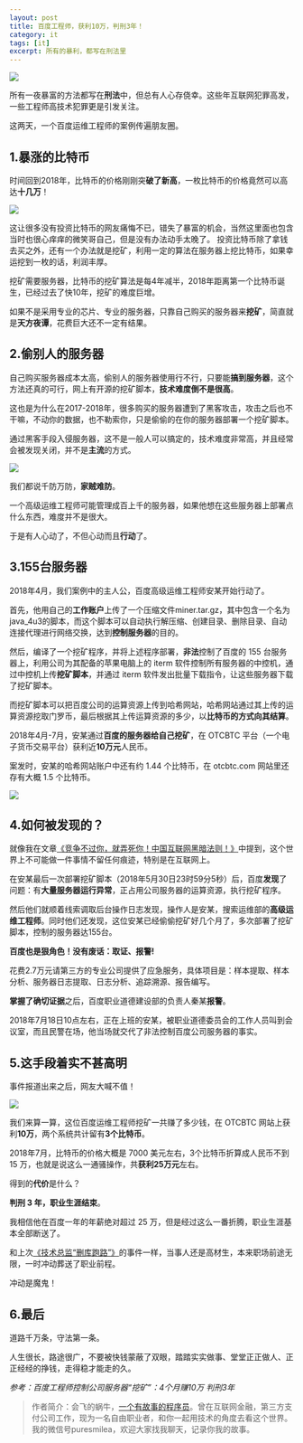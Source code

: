 ```yaml
---
layout: post
title: 百度工程师，获利10万，判刑3年！
category: it
tags: [it]
excerpt: 所有的暴利，都写在刑法里
---
```


![](http://favorites.ren/assets/images/2020/it/baiducoder01.jpeg)

所有一夜暴富的方法都写在**刑法**中，但总有人心存侥幸。这些年互联网犯罪高发，一些工程师高技术犯罪更是引发关注。

这两天，一个百度运维工程师的案例传遍朋友圈。

## 1.暴涨的比特币

时间回到2018年，比特币的价格刚刚突**破了新高**，一枚比特币的价格竟然可以高达**十几万**！

![](http://favorites.ren/assets/images/2020/it/baiducoder02.jpeg)

这让很多没有投资比特币的网友痛悔不已，错失了暴富的机会，当然这里面也包含当时也很心痒痒的微笑哥自己，但是没有办法动手太晚了。
投资比特币除了拿钱去买之外，还有一个办法就是挖矿，利用一定的算法在服务器上挖比特币，如果幸运挖到一枚的话，利润丰厚。

挖矿需要服务器，比特币的挖矿算法是每4年减半，2018年距离第一个比特币诞生，已经过去了快10年，挖矿的难度巨增。

如果不是采用专业的芯片、专业的服务器，只靠自己购买的服务器来**挖矿**，简直就是**天方夜谭**，花费巨大还不一定有结果。

## 2.偷别人的服务器

自己购买服务器成本太高，偷别人的服务器使用行不行，只要能**搞到服务器**，这个方法还真的可行，网上有开源的挖矿脚本，**技术难度倒不是很高**。

这也是为什么在2017-2018年，很多购买的服务器遭到了黑客攻击，攻击之后也不干嘛，不动你的数据，也不勒索你，只是偷偷的在你的服务器部署一个挖矿脚本。

通过黑客手段入侵服务器，这不是一般人可以搞定的，技术难度非常高，并且经常会被发现关闭，并不是**主流**的方式。

![](http://favorites.ren/assets/images/2020/it/baiducoder03.jpeg)

我们都说千防万防，**家贼难防**。

一个高级运维工程师可能管理成百上千的服务器，如果他想在这些服务器上部署点什么东西，难度并不是很大。

于是有人心动了，不但心动而且**行动**了。

## 3.155台服务器

2018年4月，我们案例中的主人公，百度高级运维工程师安某开始行动了。

首先，他用自己的**工作账户**上传了一个压缩文件miner.tar.gz，其中包含一个名为java_4u3的脚本，而这个脚本可以自动执行解压缩、创建目录、删除目录、自动连接代理进行网络交换，达到**控制服务器**的目的。

然后，编译了一个挖矿程序，并将上述程序部署，**非法**控制了百度的 155 台服务器上，利用公司为其配备的苹果电脑上的 iterm 软件控制所有服务器的中控机，通过中控机上传**挖矿脚本**，并通过 iterm 软件发出批量下载指令，让这些服务器下载了挖矿脚本。

而挖矿脚本可以把百度公司的运算资源上传到哈希网站，哈希网站通过其上传的运算资源挖取门罗币，最后根据其上传运算资源的多少，以**比特币的方式向其结算**。

2018年4月-7月，安某通过**百度的服务器给自己挖矿**，在 OTCBTC 平台（一个电子货币交易平台）获利近**10万元**人民币。

案发时，安某的哈希网站账户中还有约 1.44 个比特币，在 otcbtc.com 网站里还存有大概 1.5 个比特币。

![](http://favorites.ren/assets/images/2020/it/baiducoder04.jpeg)

## 4.如何被发现的？

就像我在文章[《竞争不过你，就弄死你！中国互联网黑暗法则！》](http://www.ityouknow.com/it/2020/03/16/soul.html)中提到，这个世界上不可能做一件事情不留任何痕迹，特别是在互联网上。

在安某最后一次部署挖矿脚本（2018年5月30日23时59分5秒）后，百度**发现**了问题：有**大量服务器运行异常**，正占用公司服务器的运算资源，执行挖矿程序。

然后他们就顺着线索调取后台操作日志发现，操作人是安某，搜索运维部的**高级运维工程师**。同时他们还发现，这位安某已经偷偷挖矿好几个月了，多次部署了挖矿脚本，控制的服务器达155台。

**百度也是狠角色！没有废话：取证、报警!**

花费2.7万元请第三方的专业公司提供了应急服务，具体项目是：样本提取、样本分析、服务器日志提取、日志分析、追踪溯源、报告编写。

**掌握了确切证据**之后，百度职业道德建设部的负责人秦某**报警**。

2018年7月18日10点左右，正在上班的安某，被职业道德委员会的工作人员叫到会议室，而且民警在场，他当场就交代了非法控制百度公司服务器的事实。

## 5.这手段着实不甚高明

事件报道出来之后，网友大喊不值！

![](http://favorites.ren/assets/images/2020/it/baiducoder05.jpeg)

我们来算一算，这位百度运维工程师挖矿一共赚了多少钱，在 OTCBTC 网站上获利**10万**，两个系统共计留有**3个比特币**。

2018年7月，比特币的价格大概是 7000 美元左右，3个比特币折算成人民币不到 15 万，也就是说这么一通骚操作，共**获利25万元**左右。

得到的**代价**是什么？

**判刑 3 年，职业生涯结束**。

我相信他在百度一年的年薪绝对超过 25 万，但是经过这么一番折腾，职业生涯基本全部断送了。

和上次[《技术总监“删库跑路”》](http://www.ityouknow.com/it/2020/02/15/shanku.html)的事件一样，当事人还是高材生，本来职场前途无限，一时冲动葬送了职业前程。

冲动是魔鬼！

## 6.最后

道路千万条，守法第一条。

人生很长，路途很广，不要被快钱蒙蔽了双眼，踏踏实实做事、堂堂正正做人、正正经经的挣钱，走得稳才能走的久。


*参考：百度工程师控制公司服务器“挖矿”：4个月赚10万 判刑3年*


>作者简介：会飞的蜗牛，[一个有故事的程序员](http://www.ityouknow.com/life/2020/03/02/beijing-10year.html)。曾在互联网金融，第三方支付公司工作，现为一名自由职业者，和你一起用技术的角度去看这个世界。我的微信号puresmilea，欢迎大家找我聊天，记录你我的故事。


